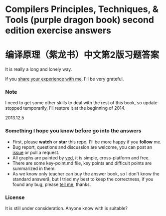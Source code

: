 # Compilers Principles, Techniques, &amp; Tools (purple dragon book) second edition exercise answers
# 编译原理（紫龙书）中文第2版习题答案

It is really a long and lonely way.

If you [share your experience with me](https://github.com/fool2fish/dragon-book-practice-answer/issues/new), I'll be very grateful.

### Note

I need to get some other skills to deal with the rest of this book, so update stopped temporarily, I'll restore it at the beginning of 2014.

2013.12.5

### Something I hope you know before go into the answers

- First, please **watch** or **star** this repo, I'll be more happy if you **follow** me.
- Bug report, questions and discussion are welcome, you can post an [issue](https://github.com/fool2fish/dragon-book-practice-answer/issues/new) or pull a request.
- All graphs are painted by [yed](http://www.yworks.com/en/products_yed_about.html), it is simple, cross-platform and free.
- There are some key-point.md file, key points and difficult points are summarized in them.
- As we know only teacher can buy the answer book, so I don't know the standard answerå, but I tried my best to keep the correctness, if you found any bug, please [tell me](https://github.com/fool2fish/dragon-book-practice-answer/issues/new), thanks.

### License

It is still under consideration. Anyone know with is suitable?